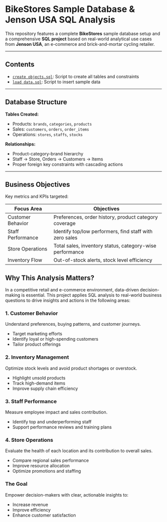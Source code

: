 # BikeStores Sample Database & Jenson USA SQL Analysis


This repository features a complete **BikeStores** sample database setup and a comprehensive **SQL project** based on real-world analytical use cases from **Jenson USA**, an e-commerce and brick-and-mortar cycling retailer.

---

## Contents

-  [`create objects.sql`](./BikeStores%20Sample%20Database%20-%20create%20objects.sql): Script to create all tables and constraints  
-  [`load data.sql`](./BikeStores%20Sample%20Database%20-%20load%20data.sql): Script to insert sample data  
---

## Database Structure

**Tables Created:**
- Products: `brands`, `categories`, `products`
- Sales: `customers`, `orders`, `order_items`
- Operations: `stores`, `staffs`, `stocks`

**Relationships:**
- Product-category-brand hierarchy  
- Staff → Store, Orders → Customers → Items  
- Proper foreign key constraints with cascading actions

---

## Business Objectives

Key metrics and KPIs targeted:

| Focus Area         | Objectives                                                                 |
|--------------------|---------------------------------------------------------------------------|
|  Customer Behavior | Preferences, order history, product category coverage                     |
|  Staff Performance | Identify top/low performers, find staff with zero sales                  |
|  Store Operations  | Total sales, inventory status, category-wise performance                  |
|  Inventory Flow    | Out-of-stock alerts, stock level efficiency                              |


## Why This Analysis Matters?

In a competitive retail and e-commerce environment, data-driven decision-making is essential. This project applies SQL analysis to real-world business questions to drive insights and actions in the following areas:

### 1. Customer Behavior
Understand preferences, buying patterns, and customer journeys.
- Target marketing efforts
- Identify loyal or high-spending customers
- Tailor product offerings

### 2. Inventory Management
Optimize stock levels and avoid product shortages or overstock.
- Highlight unsold products
- Track high-demand items
- Improve supply chain efficiency

### 3. Staff Performance
Measure employee impact and sales contribution.
- Identify top and underperforming staff
- Support performance reviews and training plans

### 4. Store Operations
Evaluate the health of each location and its contribution to overall sales.
- Compare regional sales performance
- Improve resource allocation
- Optimize promotions and staffing

### The Goal
Empower decision-makers with clear, actionable insights to:
- Increase revenue
- Improve efficiency
- Enhance customer satisfaction

